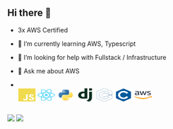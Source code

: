 ## Hi there 👋

- 3x AWS Certified 
- 🌱 I’m currently learning AWS, Typescript
- 🤔 I’m looking for help with Fullstack / Infrastructure
- 💬 Ask me about AWS

- <div style="display: inline_block"><br>
  <img align="center" alt="Victor-Js" height="30" width="40" src="https://raw.githubusercontent.com/devicons/devicon/master/icons/javascript/javascript-plain.svg">

  <img align="center" alt="Victor-React" height="30" width="40" src="https://raw.githubusercontent.com/devicons/devicon/master/icons/react/react-original.svg">
 
  <img align="center" alt="Victor-Python" height="30" width="40" src="https://raw.githubusercontent.com/devicons/devicon/master/icons/python/python-original.svg">
  <img align="center" alt="Victor-Django" height="30" width="40" src="https://raw.githubusercontent.com/devicons/devicon/master/icons/django/django-plain.svg">
  <img align="center" alt="Victor-cplusplus" height="30" width="40" src="https://raw.githubusercontent.com/devicons/devicon/master/icons/cplusplus/cplusplus-line.svg">
  <img align="center" alt="Victor-c" height="30" width="40" src="https://raw.githubusercontent.com/devicons/devicon/master/icons/c/c-plain.svg">
  <img align="center" alt="Victor-aws" height="30" width="40" src="https://raw.githubusercontent.com/devicons/devicon/master/icons/amazonwebservices/amazonwebservices-original-wordmark.svg">


  
</div>
  
  ##
 
<div> 
  <a href = "mailto:victor.guedes.08@gmail.com"><img src="https://img.shields.io/badge/-Gmail-%23333?style=for-the-badge&logo=gmail&logoColor=white" target="_blank"></a>
  <a href="https://www.linkedin.com/in/victorgb8" target="_blank"><img src="https://img.shields.io/badge/-LinkedIn-%230077B5?style=for-the-badge&logo=linkedin&logoColor=white" target="_blank"></a> 
  
</div>
